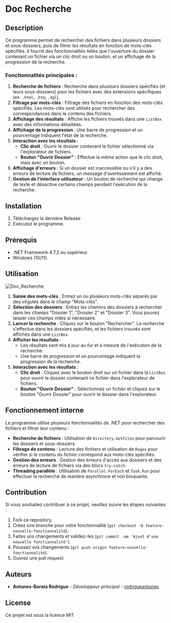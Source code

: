 # Doc Recherche

## Description

Ce programme permet de rechercher des fichiers dans plusieurs dossiers et sous-dossiers, puis de filtrer les résultats en fonction de mots-clés spécifiés. Il fournit des fonctionnalités telles que l'ouverture du dossier contenant un fichier via un clic droit ou un bouton, et un affichage de la progression de la recherche.

### Fonctionnalités principales :
1. **Recherche de fichiers** : Recherche dans plusieurs dossiers spécifiés (et leurs sous-dossiers) pour les fichiers avec des extensions spécifiques (ex. `.html`, `.htm`, `.4gl`).
2. **Filtrage par mots-clés** : Filtrage des fichiers en fonction des mots-clés spécifiés. Les mots-clés sont utilisés pour rechercher des correspondances dans le contenu des fichiers.
3. **Affichage des résultats** : Affiche les fichiers trouvés dans une `ListBox` avec des informations détaillées.
4. **Affichage de la progression** : Une barre de progression et un pourcentage indiquent l'état de la recherche.
5. **Interaction avec les résultats** : 
   - **Clic droit** : Ouvrir le dossier contenant le fichier sélectionné via l'explorateur de fichiers.
   - **Bouton "Ouvrir Dossier"** : Effectue la même action que le clic droit, mais avec un bouton.
6. **Affichage d'erreurs** : Si un dossier est inaccessible ou s'il y a des erreurs de lecture de fichiers, un message d'avertissement est affiché.
7. **Gestion de l'interface utilisateur** : Un bouton de recherche qui change de texte et désactive certains champs pendant l'exécution de la recherche.

## Installation

1. Téléchargez la dernière Release
2. Exécutez le programme.

## Prérequis

- .NET Framework 4.7.2 ou supérieur.
- Windows (10/11).

## Utilisation

![Doc_Recherche](https://github.com/user-attachments/assets/b3ac5780-4c8c-4050-b0cd-cfaefad7be1d)

1. **Saisie des mots-clés** : Entrez un ou plusieurs mots-clés séparés par des virgules dans le champ "Mots-clés".
2. **Sélection des dossiers** : Entrez les chemins des dossiers à rechercher dans les champs "Dossier 1", "Dossier 2" et "Dossier 3". Vous pouvez laisser ces champs vides si nécessaire.
3. **Lancer la recherche** : Cliquez sur le bouton "Rechercher". La recherche s'effectue dans les dossiers spécifiés, et les fichiers trouvés sont affichés dans une `ListBox`.
4. **Afficher les résultats** : 
   - Les résultats sont mis à jour au fur et à mesure de l'exécution de la recherche.
   - Une barre de progression et un pourcentage indiquent la progression de la recherche.
5. **Interaction avec les résultats** :
   - **Clic droit** : Cliquez avec le bouton droit sur un fichier dans la `ListBox` pour ouvrir le dossier contenant ce fichier dans l'explorateur de fichiers.
   - **Bouton "Ouvrir Dossier"** : Sélectionnez un fichier et cliquez sur le bouton "Ouvrir Dossier" pour ouvrir le dossier dans l'explorateur.

## Fonctionnement interne

Le programme utilise plusieurs fonctionnalités de .NET pour rechercher des fichiers et filtrer leur contenu :

- **Recherche de fichiers** : Utilisation de `Directory.GetFiles` pour parcourir les dossiers et sous-dossiers.
- **Filtrage de contenu** : Lecture des fichiers et utilisation de `Regex` pour vérifier si le contenu du fichier correspond aux mots-clés spécifiés.
- **Gestion des erreurs** : Gestion des erreurs d'accès aux dossiers et des erreurs de lecture de fichiers via des blocs `try-catch`.
- **Threading parallèle** : Utilisation de `Parallel.ForEach` et `Task.Run` pour effectuer la recherche de manière asynchrone et non bloquante.

## Contribution

Si vous souhaitez contribuer à ce projet, veuillez suivre les étapes suivantes :

1. Fork ce repository.
2. Créez une branche pour votre fonctionnalité (`git checkout -b feature-nouvelle-fonctionnalité`).
3. Faites vos changements et validez-les (`git commit -am 'Ajout d'une nouvelle fonctionnalité'`).
4. Poussez vos changements (`git push origin feature-nouvelle-fonctionnalité`).
5. Ouvrez une pull request.

## Auteurs

- **Antunes-Barata Rodrigue** - _Développeur principal_ - [rodrigueantunes]([https://github.com/rodrigueantunes])

## License

Ce projet est sous la licence MIT 

